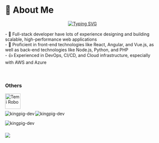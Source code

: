 # 💫 About Me

<div align="center">
  <a href="https://git.io/typing-svg"><img src="https://readme-typing-svg.herokuapp.com?font=Pacifico&pause=1000&center=true&vCenter=true&width=670&height=100&lines=Full+Stack+Developer;8%2B+years+experience;Always+learning+new+tech" alt="Typing SVG" /></a>
</div>

<br/>
- 🔭 Full-stack developer have lots of experience designing and building scalable, high-performance web applications<br/>
- 🌱 Proficient in front-end technologies like React, Angular, and Vue.js, as well as back-end technologies like Node.js, Python, and PHP<br/>
- 👍 Experienced in DevOps, CI/CD, and Cloud infrastructure, especially with AWS and Azure<br/>
<br/><br/>

### Others

<img title="Temi Robo" align="left" alt="Temi Robo" width="50px" style="padding-right:10px;" src="https://user-images.githubusercontent.com/67447840/220040155-de098efa-a4c3-42d3-ae99-724e09360704.png" /><br /><br />

### 
<p><img align="left" src="https://github-readme-stats.vercel.app/api/top-langs?username=kingpig-dev&show_icons=true&locale=en&layout=compact&theme=onedark" alt="kingpig-dev" /></p>

<p><img align="center" src="https://github-readme-stats.vercel.app/api?username=kingpig-dev&show_icons=true&locale=en&theme=onedark" alt="kingpig-dev" /></p>

<p><img align="center" src="https://github-readme-streak-stats.herokuapp.com/?user=kingpig-dev&theme=onedark" alt="kingpig-dev" /></p>

### 
<img src="https://github-profile-trophy.vercel.app/?username=kingpig-dev&theme=gruvbox&title=Stars,Followers,Commits,PullRequest,Issues,Repositories" />
